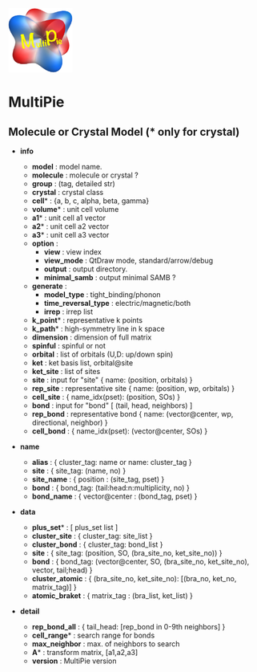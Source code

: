 <img width="128" src="multipie_logo.png">

# MultiPie

## Molecule or Crystal Model (* only for crystal)
- **info**
    - **model** : model name.
    - **molecule** : molecule or crystal ?
    - **group** : (tag, detailed str)
    - **crystal** : crystal class
    - **cell*** : {a, b, c, alpha, beta, gamma}
    - **volume*** : unit cell volume
    - **a1*** : unit cell a1 vector
    - **a2*** : unit cell a2 vector
    - **a3*** : unit cell a3 vector
    - **option** :
        - **view** : view index
        - **view_mode** : QtDraw mode, standard/arrow/debug
        - **output** : output directory.
        - **minimal_samb** : output minimal SAMB ?
    - **generate** :
        - **model_type** : tight_binding/phonon
        - **time_reversal_type** : electric/magnetic/both
        - **irrep** : irrep list
    - **k_point*** : representative k points
    - **k_path*** : high-symmetry line in k space
    - **dimension** : dimension of full matrix
    - **spinful** : spinful or not
    - **orbital** : list of orbitals (U,D: up/down spin)
    - **ket** : ket basis list, orbital@site
    - **ket_site** : list of sites
    - **site** : input for "site" { name: (position, orbitals) }
    - **rep_site** : representative site { name: (position, wp, orbitals) }
    - **cell_site** : { name_idx(pset): (position, SOs) }
    - **bond** : input for "bond" [ (tail, head, neighbors) ]
    - **rep_bond** : representative bond { name: (vector@center, wp, directional, neighbor) }
    - **cell_bond** : { name_idx(pset): (vector@center, SOs) }

- **name**
    - **alias** : { cluster_tag: name or name: cluster_tag }
    - **site** : { site_tag: (name, no) }
    - **site_name** : { position : (site_tag, pset) }
    - **bond** : { bond_tag: (tail:head:n:multiplicity, no) }
    - **bond_name** : { vector@center : (bond_tag, pset) }

- **data**
    - **plus_set*** : [ plus_set list ]
    - **cluster_site** : { cluster_tag: site_list }
    - **cluster_bond** : { cluster_tag: bond_list }
    - **site** : { site_tag: (position, SO, (bra_site_no, ket_site_no)) }
    - **bond** : { bond_tag: (vector@center, SO, (bra_site_no, ket_site_no), vector, tail;head) }
    - **cluster_atomic** : { (bra_site_no, ket_site_no): [(bra_no, ket_no, matrix_tag)] }
    - **atomic_braket** : { matrix_tag : (bra_list, ket_list) }

- **detail**
    - **rep_bond_all** : { tail_head: [rep_bond in 0-9th neighbors] }
    - **cell_range*** : search range for bonds
    - **max_neighbor** : max. of neighbors to search
    - **A*** : transform matrix, [a1,a2,a3]
    - **version** : MultiPie version
